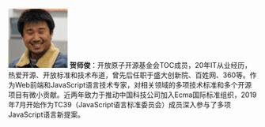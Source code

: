 ![hax](hax.jpg)
**贺师俊**：开放原子开源基金会TOC成员，20年IT从业经历，热爱开源、开放标准和技术布道，曾先后任职于盛大创新院、百姓网、360等。作为Web前端和JavaScript语言技术专家，对相关领域的多项技术标准和多个开源项目有微小贡献。近两年致力于推动中国科技公司加入Ecma国际标准组织，2019年7月开始作为TC39（JavaScript语言标准委员会）成员深入参与了多项JavaScript语言新提案。
